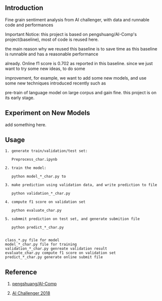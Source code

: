## Introduction

Fine grain sentiment analysis from AI challenger, with data and runnable code and performances

Important Notice: this project is based on pengshuang/AI-Comp's project(baseline), most of code is reused here. 

the main reason why we reused this baseline is to save time as this baseline is runnable and has a reasonable performance 

already. Online f1 score is 0.702 as reported in this baseline. since we just want to try some new ideas, to do some 

improvement, for example, we want to add some new models, and use some new techniques introduced recently such as 

pre-train of language model on large corpus and gain fine. this project is on its early stage.

## Experiment on New Models

add something here.

## Usage

    1. generate train/validation/test set:
       
       Preprocess_char.ipynb
    
    2. train the model:
       
       python model_*_char.py to 
    
    3. make prediction using validation data, and write prediction to file
    
       python validation_*_char.py
    
    4. compute f1 score on validation set
     
       python evaluate_char.py
      
    5. submmit prediction on test set, and generate submition file 
    
       python predict_*_char.py
    

    class_*.py file for model
    model_*_char.py file for training
    validation_*_char.py genreate validation result  
    evaluate_char.py compute f1 score on validation set 
    predict_*_char.py generate online submit file 
    
## Reference

1. <a href='https://github.com/pengshuang/AI-Comp'>pengshuang/AI-Comp</a>

2. <a href='https://github.com/AIChallenger/AI_Challenger_2018'>AI Challenger 2018</a>